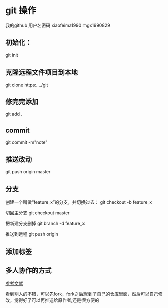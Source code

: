 # git 操作

我的github 用户名密码
xiaofeima1990
mgx1990829

## 初始化：
git init

## 克隆远程文件项目到本地
git clone https:..../git

## 修完完添加
git add .

## commit 
git commit -m"note"

## 推送改动
git push origin master 

## 分支
创建一个叫做“feature_x”的分支，并切换过去：
git checkout -b feature_x

切回主分支
git checkout master

把新建分支删掉
git branch -d feature_x

推送到远程
git push origin <branch>

## 添加标签


## 多人协作的方式

[参考文献](http://tech.marsw.tw/blog/2013/08/17/git-notes-github-n-person-cooperation-settings/)

看到别人的不错，可以先fork，fork之后就到了自己的仓库里面，然后可以自己修改，觉得好了可以再推送给原作者,还是很方便的

